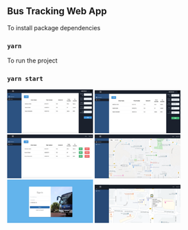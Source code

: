 ## Bus Tracking Web App

To install package dependencies
### `yarn`

To run the project
### `yarn start`

<img src="screenshots/screenshot_on.jpeg" alt="ss_one" style="width:200px;"/>

<img src="screenshots/screenshot_tw.jpeg" alt="ss_two" style="width:200px;"/>

<img src="screenshots/screenshot_th.jpeg" alt="ss_three" style="width:200px;"/>

<img src="screenshots/screenshot_fo.jpeg" alt="ss_four" style="width:200px;"/>

<img src="screenshots/screenshot_fi.jpeg" alt="ss_five" style="width:200px;"/>

<img src="screenshots/screenshot_ei.png" alt="ss_six" style="width:200px;"/>
